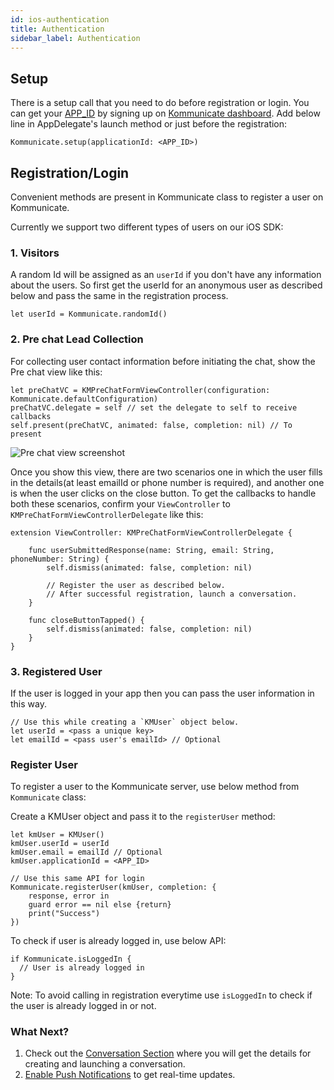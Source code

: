```yaml
---
id: ios-authentication
title: Authentication
sidebar_label: Authentication
---
```


## Setup

There is a setup call that you need to do before registration or login. You can get your [APP_ID](https://dashboard.kommunicate.io/settings/install) by signing up on [Kommunicate dashboard](https://dashboard.kommunicate.io).
Add below line in AppDelegate's launch method or just before the registration:

```
Kommunicate.setup(applicationId: <APP_ID>)
```

## Registration/Login


Convenient methods are present in Kommunicate class to register a user on Kommunicate.

Currently we support two different types of users on our iOS SDK:

### 1. Visitors

A random Id will be assigned as an `userId` if you don't have any information about the users. So first get the userId for an anonymous user as described below and pass the same in the registration process.

`let userId = Kommunicate.randomId()`

### 2. Pre chat Lead Collection
For collecting user contact information before initiating the chat, show the Pre chat view like this:

```
let preChatVC = KMPreChatFormViewController(configuration: Kommunicate.defaultConfiguration)
preChatVC.delegate = self // set the delegate to self to receive callbacks
self.present(preChatVC, animated: false, completion: nil) // To present
```
![Pre chat view screenshot](https://user-images.githubusercontent.com/5956714/52269368-deebb080-2963-11e9-8221-ccd355d65dc1.png)


Once you show this view, there are two scenarios one in which the user fills in the details(at least emailId or phone number is required), and another one is when the user clicks on the close button. To get the callbacks to handle both these scenarios, confirm your `ViewController` to `KMPreChatFormViewControllerDelegate` like this:

```
extension ViewController: KMPreChatFormViewControllerDelegate {

    func userSubmittedResponse(name: String, email: String, phoneNumber: String) {
        self.dismiss(animated: false, completion: nil)
        
        // Register the user as described below.
        // After successful registration, launch a conversation.
    }

    func closeButtonTapped() {
        self.dismiss(animated: false, completion: nil)
    }
}
```

### 3. Registered User

If the user is logged in your app then you can pass the user information in this way.

```
// Use this while creating a `KMUser` object below.
let userId = <pass a unique key>
let emailId = <pass user's emailId> // Optional
```

### Register User

To register a user to the Kommunicate server, use below method from `Kommunicate` class:

Create a KMUser object and pass it to the `registerUser` method:

```
let kmUser = KMUser()
kmUser.userId = userId
kmUser.email = emailId // Optional
kmUser.applicationId = <APP_ID>

// Use this same API for login
Kommunicate.registerUser(kmUser, completion: {
    response, error in
    guard error == nil else {return}
    print("Success")
})
```

To check if user is already logged in, use below API:

```
if Kommunicate.isLoggedIn {
  // User is already logged in
}
```

Note: To avoid calling in registration everytime use `isLoggedIn` to check if the user is already logged in or not.

### What Next?
1. Check out the [Conversation Section](https://docs.kommunicate.io/docs/ios-conversation) where you will get the details for creating and launching a conversation.
2. [Enable Push Notifications](https://docs.kommunicate.io/docs/ios-pushnotification) to get real-time updates.
